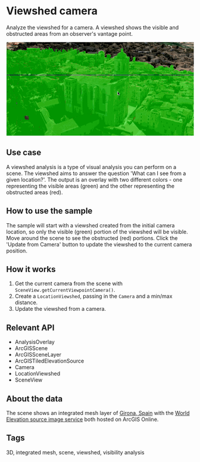 # Viewshed camera

Analyze the viewshed for a camera. A viewshed shows the visible and obstructed areas from an observer's vantage point.

![Image of viewshed for camera](ViewshedCamera.gif)

## Use case

A viewshed analysis is a type of visual analysis you can perform on a scene. The viewshed aims to answer the question 'What can I see from a given location?'. The output is an overlay with two different colors - one representing the visible areas (green) and the other representing the obstructed areas (red).

## How to use the sample

The sample will start with a viewshed created from the initial camera location, so only the visible (green) portion of the viewshed will be visible. Move around the scene to see the obstructed (red) portions. Click the 'Update from Camera' button to update the viewshed to the current camera position.

## How it works

1. Get the current camera from the scene with `SceneView.getCurrentViewpointCamera()`.
2. Create a `LocationViewshed`, passing in the `Camera` and a min/max distance.
3. Update the viewshed from a camera.

## Relevant API

* AnalysisOverlay
* ArcGISScene
* ArcGISSceneLayer
* ArcGISTiledElevationSource
* Camera
* LocationViewshed
* SceneView

## About the data

The scene shows an integrated mesh layer of [Girona, Spain](https://tiles.arcgis.com/tiles/z2tnIkrLQ2BRzr6P/arcgis/rest/services/Girona_Spain/SceneServer) with the [World Elevation source image service](https://elevation3d.arcgis.com/arcgis/rest/services/WorldElevation3D/Terrain3D/ImageServer) both hosted on ArcGIS Online.

## Tags

3D, integrated mesh, scene, viewshed, visibility analysis
